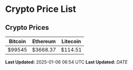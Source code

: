 # Crypto Price List

## Crypto Prices
| Bitcoin | Ethereum | Litecoin |
| ------- | -------- | -------- |
| $99545 | $3668.37 | $114.51 |
**Last Updated:** 2025-01-06 06:54 UTC
**Last Updated:** $DATE$
